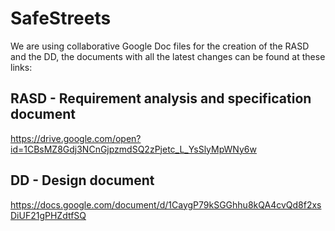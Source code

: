 # SafeStreets

We are using collaborative Google Doc files for the creation of the RASD and the DD, the documents with all the latest changes can be found at these links:

## RASD - Requirement analysis and specification document
https://drive.google.com/open?id=1CBsMZ8Gdj3NCnGjpzmdSQ2zPjetc_L_YsSlyMpWNy6w

## DD - Design document
https://docs.google.com/document/d/1CaygP79kSGGhhu8kQA4cvQd8f2xsDiUF21gPHZdtfSQ